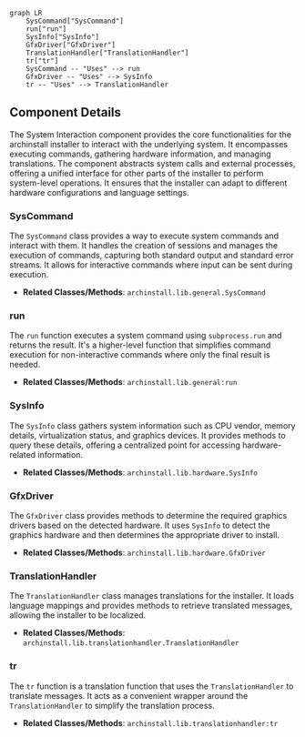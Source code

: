 ```mermaid
graph LR
    SysCommand["SysCommand"]
    run["run"]
    SysInfo["SysInfo"]
    GfxDriver["GfxDriver"]
    TranslationHandler["TranslationHandler"]
    tr["tr"]
    SysCommand -- "Uses" --> run
    GfxDriver -- "Uses" --> SysInfo
    tr -- "Uses" --> TranslationHandler
```

## Component Details

The System Interaction component provides the core functionalities for the archinstall installer to interact with the underlying system. It encompasses executing commands, gathering hardware information, and managing translations. The component abstracts system calls and external processes, offering a unified interface for other parts of the installer to perform system-level operations. It ensures that the installer can adapt to different hardware configurations and language settings.

### SysCommand
The `SysCommand` class provides a way to execute system commands and interact with them. It handles the creation of sessions and manages the execution of commands, capturing both standard output and standard error streams. It allows for interactive commands where input can be sent during execution.
- **Related Classes/Methods**: `archinstall.lib.general.SysCommand`

### run
The `run` function executes a system command using `subprocess.run` and returns the result. It's a higher-level function that simplifies command execution for non-interactive commands where only the final result is needed.
- **Related Classes/Methods**: `archinstall.lib.general:run`

### SysInfo
The `SysInfo` class gathers system information such as CPU vendor, memory details, virtualization status, and graphics devices. It provides methods to query these details, offering a centralized point for accessing hardware-related information.
- **Related Classes/Methods**: `archinstall.lib.hardware.SysInfo`

### GfxDriver
The `GfxDriver` class provides methods to determine the required graphics drivers based on the detected hardware. It uses `SysInfo` to detect the graphics hardware and then determines the appropriate driver to install.
- **Related Classes/Methods**: `archinstall.lib.hardware.GfxDriver`

### TranslationHandler
The `TranslationHandler` class manages translations for the installer. It loads language mappings and provides methods to retrieve translated messages, allowing the installer to be localized.
- **Related Classes/Methods**: `archinstall.lib.translationhandler.TranslationHandler`

### tr
The `tr` function is a translation function that uses the `TranslationHandler` to translate messages. It acts as a convenient wrapper around the `TranslationHandler` to simplify the translation process.
- **Related Classes/Methods**: `archinstall.lib.translationhandler:tr`
